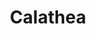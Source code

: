 ---
title: Calathea
image: /img/plant.png
slider:
  - title: Zuiverende planten voor gezond leven
    image: /img/slide.jpg
    button_text: Bekijk de collectie
    button_link: /collectie
  - title: Zuiverende planten voor gezond leven
    image: /img/slide.jpg
    button_text: Bekijk de collectie
    button_link: /collectie
  - title: Zuiverende planten voor gezond leven
    image: /img/slide.jpg
    button_text: Bekijk de collectie
    button_link: /collectie
description: Geef minimaal eenmaal per week een kopje water en let erop of de potgrond nat is.
origin: Indonesië
variants:
  - title: Bicajoux Gekko
    image: /img/plant.png
    description: Lorem ipsum.sdfdf..
  - title: Warscewiczii
    image: /img/plant1.png
    description: Lorem ipsum...sd
  - title: Variant 3
    image: /img/plant.png
    description: Lorem ipsum..d.
  - title: Variant 4
    image: /img/plant1.png
    description: Lorem ipsum...s
order: 1
---